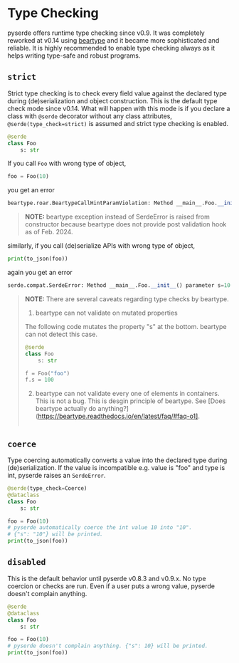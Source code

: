 # Type Checking

pyserde offers runtime type checking since v0.9. It was completely reworked at v0.14 using [beartype](https://github.com/beartype/beartype) and it became more sophisticated and reliable. It is highly recommended to enable type checking always as it helps writing type-safe and robust programs.

## `strict`

Strict type checking is to check every field value against the declared type during (de)serialization and object construction. This is the default type check mode since v0.14. What will happen with this mode is if you declare a class with `@serde` decorator without any class attributes, `@serde(type_check=strict)` is assumed and strict type checking is enabled.

```python
@serde
class Foo
    s: str
```

If you call `Foo` with wrong type of object,
```python
foo = Foo(10)
```

you get an error
```python
beartype.roar.BeartypeCallHintParamViolation: Method __main__.Foo.__init__() parameter s=10 violates type hint <class 'str'>, as int 10 not instance of str.
```

> **NOTE:** beartype exception instead of SerdeError is raised from constructor because beartype does not provide post validation hook as of Feb. 2024.

similarly, if you call (de)serialize APIs with wrong type of object,

```python
print(to_json(foo))
```

again you get an error

```python
serde.compat.SerdeError: Method __main__.Foo.__init__() parameter s=10 violates type hint <class 'str'>, as int 10 not instance of str.
```

> **NOTE:** There are several caveats regarding type checks by beartype.
>
> 1. beartype can not validate on mutated properties
>
> The following code mutates the property "s" at the bottom. beartype can not detect this case.
> ```python
> @serde
> class Foo
>     s: str
>
> f = Foo("foo")
> f.s = 100
> ```
>
> 2. beartype can not validate every one of elements in containers. This is not a bug. This is desgin principle of beartype. See [Does beartype actually do anything?](https://beartype.readthedocs.io/en/latest/faq/#faq-o1].
> ```

## `coerce`

Type coercing automatically converts a value into the declared type during (de)serialization. If the value is incompatible e.g. value is "foo" and type is int, pyserde raises an `SerdeError`.

```python
@serde(type_check=Coerce)
@dataclass
class Foo
    s: str

foo = Foo(10)
# pyserde automatically coerce the int value 10 into "10".
# {"s": "10"} will be printed.
print(to_json(foo))
```

## `disabled`

This is the default behavior until pyserde v0.8.3 and v0.9.x. No type coercion or checks are run. Even if a user puts a wrong value, pyserde doesn't complain anything.

```python
@serde
@dataclass
class Foo
    s: str

foo = Foo(10)
# pyserde doesn't complain anything. {"s": 10} will be printed.
print(to_json(foo))
```
